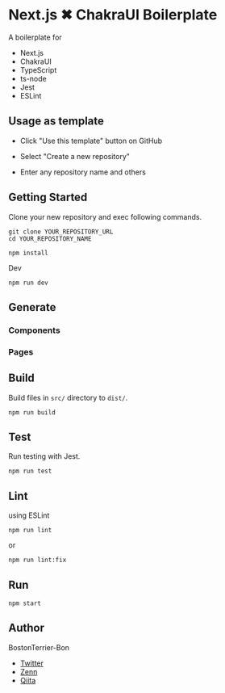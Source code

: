 # Next.js ✖ ChakraUI Boilerplate

A boilerplate for

- Next.js
- ChakraUI
- TypeScript
- ts-node
- Jest
- ESLint


## Usage as template

- Click "Use this template" button on GitHub

- Select "Create a new repository"

- Enter any repository name and others

## Getting Started

Clone your new repository and exec following commands.

```shell
git clone YOUR_REPOSITORY_URL
cd YOUR_REPOSITORY_NAME
```

```shell
npm install
```

Dev
```shell
npm run dev
```

## Generate

### Components

### Pages


## Build

Build files in `src/` directory to `dist/`.


```shell
npm run build
```

## Test
Run testing with Jest.

```shell
npm run test
```

## Lint

using ESLint

```shell
npm run lint
```

or

```shell
npm run lint:fix
```

## Run

```shell
npm start
```

## Author

BostonTerrier-Bon
- [Twitter](https://twitter.com/bosteri_bon)
- [Zenn](https://zenn.dev/bon)
- [Qiita](https://qiita.com/bosteri_bon)
